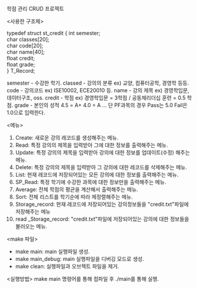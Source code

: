 학점 관리 CRUD 프로젝트

<사용한 구조체>

typedef struct st_credit
{
    int semester;           
    char classes[20];      
    char code[20];         
    char name[40];          
    float credit;          
    float grade;            
} T_Record;

semester - 수강한 학기.
classed - 강의의 분류 ex) 교양, 컴퓨터공학, 경영학 등등.
code - 강의코드 ex) ISE10002, ECE20010 등.
name - 강의 제목 ex) 경영학입문, 데이터구조, oss.
credit - 학점 ex) 경영학입문 = 3학점 / 공동체리더십 훈련 = 0.5 학점.
grade - 본인의 성적 4.5 = A+ 4.0 = A ... 단 PF과목의 경우 Pass는 5.0 Fail은 1.0으로 입력한다.
 
<메뉴>
1. Create: 새로운 강의 레코드를 생성해주는 메뉴.
2. Read: 특정 강의의 제목을 입력받아 그에 대한 정보를 출력해주는 메뉴.
3. Update: 특정 강의의 제목을 입력받아 강의에 대한 정보를 업데이트(수정) 해주는 메뉴.
4. Delete: 특정 강의의 제목을 입력받아 그 강의에 대한 레코드를 삭제해주는 메뉴.
5. List: 현재 레코드에 저장되어있는 모든 강의에 대한 정보를 출력해주는 메뉴.
6. SP_Read: 특정 학기에 수강한 과목에 대한 정보만을 출력해주는 메뉴.
7. Average: 전체 학점의 평균을 계산해서 출력해주는 메뉴.
8. Sort: 전체 리스트를 학기순에 따라 제정렬해주는 메뉴.
9. Storage_record: 현재 레코드에 저장되어있는 강의정보들을 "credit.txt"파일에 저장해주는 메뉴
10. read _Storage_record: "credit.txt"파일에 저장되어있는 강의에 대한 정보들을 불러오는 메뉴.
	

<make 파일>
- make main: main 실행파일 생성.
- make main_debug: main 실행파일을 디버깅 모드로 생성.
- make clean: 실행파일과 오브젝트 파일을 제거.

<실행방법>
make main 명령어를 통해 컴파일 후
./main를 통해 실행.
